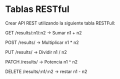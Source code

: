 # Tablas RESTful

Crear API REST utilizando la siguiente tabla RESTFull:



GET /results/:n1/:n2 -> Sumar n1 + n2


POST /results/ -> Multiplicar n1 * n2


PUT /results/ -> Dividir n1 / n2


PATCH /results/ -> Potencia n1 ^ n2


DELETE /results/:n1/:n2 -> restar n1 - n2
